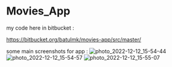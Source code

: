 # Movies_App

my code here in bitbucket :

https://bitbucket.org/batulmk/movies-app/src/master/

 some main screenshots for app :
![photo_2022-12-12_15-54-44](https://user-images.githubusercontent.com/71075953/207064298-5d9c6ca7-ef76-48e1-8aaf-41d25399a5bc.jpg)
![photo_2022-12-12_15-54-57](https://user-images.githubusercontent.com/71075953/207064304-b12494b1-45cd-4bd5-8986-512aa905a80a.jpg)
![photo_2022-12-12_15-55-07](https://user-images.githubusercontent.com/71075953/207064307-43ed55f5-bcc1-428f-8bbe-caee8107bc7b.jpg)
